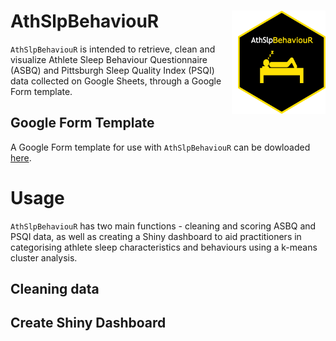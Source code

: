 # AthSlpBehaviouR <img src="inst/logos/hex_logo.png" width="140px" height="165px" align="right" style="padding-left:10px;background-color:white;" />

`AthSlpBehaviouR` is intended to retrieve, clean and visualize Athlete Sleep Behaviour Questionnaire (ASBQ) and Pittsburgh Sleep Quality Index (PSQI) data collected on Google Sheets, through a Google Form template.

## Google Form Template

A Google Form template for use with `AthSlpBehaviouR` can be dowloaded [here](https://docs.google.com/forms/d/16T_0vbpiZdNipz14kSZiGCrqVgSQ3ULNbIxYYZg0y90/template/preview).

# Usage

`AthSlpBehaviouR` has two main functions - cleaning and scoring ASBQ and PSQI data, as well as creating a Shiny dashboard to aid practitioners in categorising athlete sleep characteristics and behaviours using a k-means cluster analysis.

## Cleaning data



## Create Shiny Dashboard
